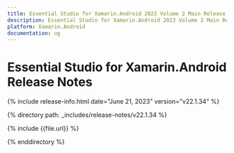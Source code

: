 ```yaml
---
title: Essential Studio for Xamarin.Android 2023 Volume 2 Main Release Release Notes  
description: Essential Studio for Xamarin.Android 2023 Volume 2 Main Release Release Notes  
platform: Xamarin.Android
documentation: ug
---
```


# Essential Studio for Xamarin.Android  Release Notes  

{% include release-info.html date="June 21, 2023"  version="v22.1.34" %} 

{% directory path: _includes/release-notes/v22.1.34 %}

{% include {{file.url}} %}

{% enddirectory %}
